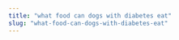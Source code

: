 ```yaml
---
title: "what food can dogs with diabetes eat"
slug: "what-food-can-dogs-with-diabetes-eat"
---
```


